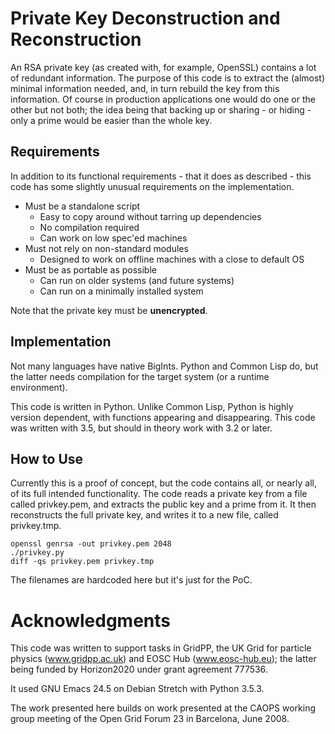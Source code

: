 # Private Key Deconstruction and Reconstruction

An RSA private key (as created with, for example, OpenSSL) contains a
lot of redundant information.  The purpose of this code is to extract
the (almost) minimal information needed, and, in turn rebuild the key
from this information.  Of course in production applications one would
do one or the other but not both; the idea being that backing up or
sharing - or hiding - only a prime would be easier than the whole key.

## Requirements

In addition to its functional requirements - that it does as described -
this code has some slightly unusual requirements on the
implementation.

- Must be a standalone script
  - Easy to copy around without tarring up dependencies
  - No compilation required
  - Can work on low spec'ed machines
- Must not rely on non-standard modules
  - Designed to work on offline machines with a close to default OS
- Must be as portable as possible
  - Can run on older systems (and future systems)
  - Can run on a minimally installed system

Note that the private key must be **unencrypted**.

## Implementation

Not many languages have native BigInts.  Python and Common Lisp do,
but the latter needs compilation for the target system (or a runtime
environment).

This code is written in Python.  Unlike Common Lisp, Python is highly
version dependent, with functions appearing and disappearing.  This
code was written with 3.5, but should in theory work with 3.2 or
later.

## How to Use

Currently this is a proof of concept, but the code contains all, or
nearly all, of its full intended functionality.  The code reads a
private key from a file called privkey.pem, and extracts the public
key and a prime from it.  It then reconstructs the full private key,
and writes it to a new file, called privkey.tmp.

    openssl genrsa -out privkey.pem 2048
    ./privkey.py
    diff -qs privkey.pem privkey.tmp

The filenames are hardcoded here but it's just for the PoC.

# Acknowledgments

This code was written to support tasks in GridPP, the UK Grid for
particle physics (www.gridpp.ac.uk) and EOSC Hub (www.eosc-hub.eu);
the latter being funded by Horizon2020 under grant agreement 777536.

It used GNU Emacs 24.5 on Debian Stretch with Python 3.5.3.

The work presented here builds on work presented at the CAOPS working
group meeting of the Open Grid Forum 23 in Barcelona, June 2008.
